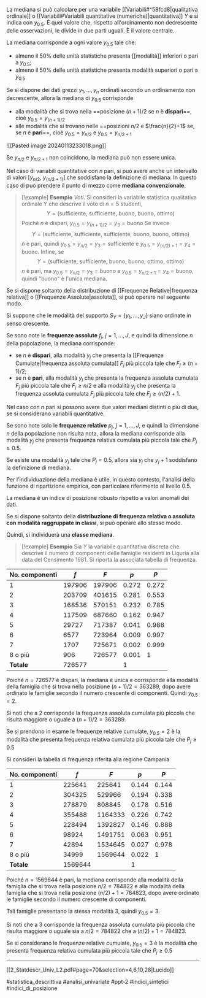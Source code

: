 La mediana si può calcolare per una variabile [[Variabili#^58fcd8|qualitativa ordinale]] o [[Variabili#Variabili quantitative (numeriche)|quantitativa]] $Y$ e si indica con $y_{0.5}$. È quel valore che, rispetto all'ordinamento non decrescente delle osservazioni, le divide in due parti uguali. È il valore centrale.

La mediana corrisponde a ogni valore $y_{0.5}$ tale che:
* almeno il 50% delle unità statistiche presenta [[modalità]] inferiori o pari a $y_{0.5}$;
* almeno il 50% delle unità statistiche presenta modalità superiori o pari a $y_{0.5}$

Se si dispone dei dati grezzi $y_1, ..., y_n$ ordinati secondo un ordinamento non decrescente, allora la mediana di $y_{0.5}$ corrisponde
* alla modalità che si trova nella ==posizione $(n+1)/2$ se $n$ è **dispari**==, cioè $y_{0.5} = y_{(n+1)/2}$
* alle modalità che si trovano nelle ==posizioni $n/2$ e $\frac{n}{2}+1$ se, se $n$ è **pari**==, cioè $y_{0.5} = y_{n/2}$ e $y_{0.5} = y_{n/2+1}$

![[Pasted image 20240113233018.png]]

Se $y_{n/2}$ e $y_{n/2+1}$ non coincidono, la mediana può non essere unica.

Nel caso di variabili quantitative con $n$ pari, si può avere anche un intervallo di valori $[y_{n/2},\ y_{(n/2+1)}]$ che soddisfano la definizione di mediana. In questo caso di può prendere il punto di mezzo come **mediana convenzionale**.

>[!example] **Esempio**
>*Voti.* Si consideri la variabile statistica qualitativa ordinale Y che descrive il voto di $n = 5$ studenti, $$Y = (\text{sufficiente, sufficiente, buono, buono, ottimo})$$ Poiché $n$ è dispari, $y_{0.5} = y_{(n+1)/2} = y_3 = \text{buono}$
>Se invece $$Y = (\text{sufficiente, sufficiente, sufficiente, buono, buono, ottimo})$$ $n$ è pari, quindi $y_{0.5} = y_{n/2} = y_3 = \text{sufficiente}$ e $y_{0.5} = y_{(n/2)+1} = y_4 = \text{buono}$.
>Infine, se $$Y = (\text{sufficiente, sufficiente, buono, buono, ottimo, ottimo})$$ $n$ è pari, ma $y_{0.5} = y_{n/2} = y_3 = \text{buono}$ e $y_0.5 = y_{n/2+1} = y_4 = \text{buono}$, quindi "buono" è l'unica mediana. 
 
Se si dispone soltanto della distribuzione di [[Frequenze Relative|frequenza relativa]] o [[Frequenze Assolute|assoluta]], si può operare nel seguente modo.

Si suppone che le modalità del supporto $S_Y = \{y_1, . . . , y_J\}$ siano ordinate in senso crescente.

Se sono note le **frequenze assolute** $f_j,\ j = 1, . . . , J$, e quindi la dimensione $n$ della popolazione, la mediana corrisponde:
* se $n$ è **dispari**, alla modalità $y_j$ che presenta la [[Frequenze Cumulate|frequenza assoluta cumulata]] $F_j$ più piccola tale che $F_j \ge (n + 1)/2$;
* se n è **pari**, alla modalità $y_j$ che presenta la frequenza assoluta cumulata $F_j$ più piccola tale che $F_j ≥ n/2$ e alla modalità $y_j$ che presenta la frequenza assoluta cumulata $F_j$ più piccola tale che $F_j \ge (n/2) + 1$.

Nel caso con $n$ pari si possono avere due valori mediani distinti o più di due, se si considerano variabili quantitative.

Se sono note solo le **frequenze relative** $p_j,\ j = 1, . . . , J$, e quindi la dimensione $n$ della popolazione non risulta nota, allora la mediana corrisponde alla modalità $y_j$ che presenta frequenza relativa cumulata più piccola tale che $P_j \ge 0.5$.

Se esiste una modalità $y_j$ tale che $P_j = 0.5$, allora sia $y_j$ che $y_j+1$ soddisfano la definizione di mediana.

Per l'individuazione della mediana è utile, in questo contesto, l'analisi della funzione di ripartizione empirica, con particolare riferimento al livello 0.5.

La mediana è un indice di posizione robusto rispetto a valori anomali dei dati.

Se si dispone soltanto della **distribuzione di frequenza relativa o assoluta con modalità raggruppate in classi**, si può operare allo stesso modo. 

Quindi, si individuerà una **classe mediana**.

>[!example] **Esempio**
Sia $Y$ la variabile quantitativa discreta che descrive il numero di componenti delle famiglie residenti in Liguria alla data del Censimento 1981. Si riporta la associata tabella di frequenza.
>
| No. componenti | $f$ | $F$ | $p$ | $P$ |
| ---- | ---- | ---- | ---- | ---- |
| 1 | 197906 | 197906 | 0.272 | 0.272 |
| 2 | 203709 | 401615 | 0.281 | 0.553 |
| 3 | 168536 | 570151 | 0.232 | 0.785 |
| 4 | 117509 | 687660 | 0.162 | 0.947 |
| 5 | 29727 | 717387 | 0.041 | 0.988 |
| 6 | 6577 | 723964 | 0.009 | 0.997 |
| 7 | 1707 | 725671 | 0.002 | 0.999 |
| 8 o più | 906 | 726577 | 0.001 | 1 |
| **Totale** | 726577 |  | 1 |  |
Poiché $n = 726577$ è dispari, la mediana è unica e corrisponde alla modalità della famiglia che si trova nella posizione $(n + 1)/2 = 363289$, dopo avere ordinato le famiglie secondo il numero crescente di componenti. Quindi $y_{0.5} = 2$.
>
Si noti che a 2 corrisponde la frequenza assoluta cumulata più piccola che risulta maggiore o uguale a $(n+1)/2=363289$.
>
Se si prendono in esame le frequenze relative cumulate, $y_{0.5} = 2$ è la modalità che presenta frequenza relativa cumulata più piccola tale che $P_j \ge 0.5$
>
Si consideri la tabella di frequenza riferita alla regione Campania
>
| No. componenti | $f$ | $F$ | $p$ | $P$ |
| ---- | ---- | ---- | ---- | ---- |
| 1 | 225641 | 225641 | 0.144 | 0.144 |
| 2 | 304325 | 529966 | 0.194 | 0.338 |
| 3 | 278879 | 808845 | 0.178 | 0.516 |
| 4 | 355488 | 1164333 | 0.226 | 0.742 |
| 5 | 228494 | 1392827 | 0.146 | 0.888 |
| 6 | 98924 | 1491751 | 0.063 | 0.951 |
| 7 | 42894 | 1534645 | 0.027 | 0.978 |
| 8 o più | 34999 | 1569644 | 0.022 | 1 |
| **Totale** | 1569644 |  | 1 |  |
Poiché $n=1569644$ è pari, la mediana corrisponde alla modalità della famiglia che si trova nella posizione $n/2 = 784822$ e alla modalità della famiglia che si trova nella posizione $(n/2)+1 = 784823$, dopo avere ordinato le famiglie secondo il numero crescente di componenti.
>
Tali famiglie presentano la stessa modalità 3, quindi $y_{0.5} = 3$.
>
Si noti che a 3 corrisponde la frequenza assoluta cumulata più piccola che risulta maggiore o uguale sia a $n/2 = 784822$ che a $(n/2)+1 = 784823$.
>
Se si considerano le frequenze relative cumulate, $y_{0.5}=3$ è la modalità che presenta frequenza relativa cumulata più piccola tale che $P_j \ge 0.5$

***
[[2_Statdescr_Univ_L2.pdf#page=70&selection=4,6,10,28|Lucido]]

#statistica_descrittiva 
#analisi_univariate
#ppt-2 
#indici_sintetici 
#indici_di_posizione